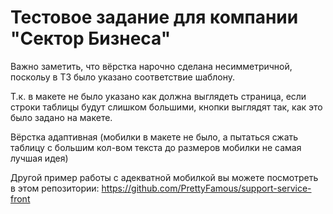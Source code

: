 # Тестовое задание для компании "Сектор Бизнеса"
Важно заметить, что вёрстка нарочно сделана несимметричной, поскольу в ТЗ было указано соответствие шаблону.

Т.к. в макете не было указано как должна выглядеть страница, если строки таблицы будут слишком большими, кнопки выглядят так, как это было задано на макете.

Вёрстка адаптивная (мобилки в макете не было, а пытаться сжать таблицу с большим кол-вом текста до размеров мобилки не самая лучшая идея)

Другой пример работы с адекватной мобилкой вы можете посмотреть в этом репозитории:
https://github.com/PrettyFamous/support-service-front 
